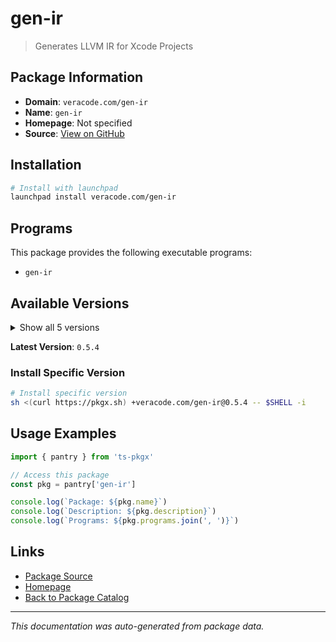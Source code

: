 # gen-ir

> Generates LLVM IR for Xcode Projects

## Package Information

- **Domain**: `veracode.com/gen-ir`
- **Name**: `gen-ir`
- **Homepage**: Not specified
- **Source**: [View on GitHub](https://github.com/pkgxdev/pantry/tree/main/projects/veracode.com/gen-ir/package.yml)

## Installation

```bash
# Install with launchpad
launchpad install veracode.com/gen-ir
```

## Programs

This package provides the following executable programs:

- `gen-ir`

## Available Versions

<details>
<summary>Show all 5 versions</summary>

- `0.5.4`, `0.5.2`, `0.5.1`, `0.5.0`, `0.4.3`

</details>

**Latest Version**: `0.5.4`

### Install Specific Version

```bash
# Install specific version
sh <(curl https://pkgx.sh) +veracode.com/gen-ir@0.5.4 -- $SHELL -i
```

## Usage Examples

```typescript
import { pantry } from 'ts-pkgx'

// Access this package
const pkg = pantry['gen-ir']

console.log(`Package: ${pkg.name}`)
console.log(`Description: ${pkg.description}`)
console.log(`Programs: ${pkg.programs.join(', ')}`)
```

## Links

- [Package Source](https://github.com/pkgxdev/pantry/tree/main/projects/veracode.com/gen-ir/package.yml)
- [Homepage](#)
- [Back to Package Catalog](../../../package-catalog.md)

---

*This documentation was auto-generated from package data.*
